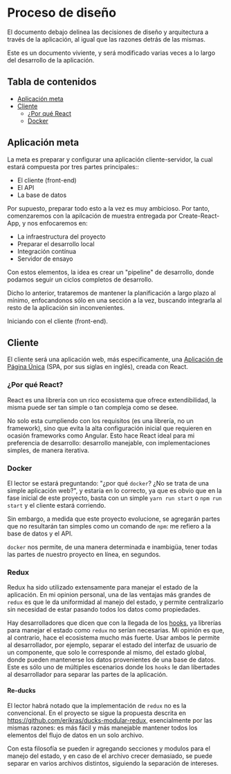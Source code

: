 # Proceso de diseño

El documento debajo delinea las decisiones de diseño y arquitectura a través de la aplicación, al igual que las razones detrás de las mismas.

Este es un documento viviente, y será modificado varias veces a lo largo del desarrollo de la aplicación.

## Tabla de contenidos

- [Aplicación meta](#goal-app)
- [Cliente](#client)
  - [¿Por qué React](#why-react)
  - [Docker](#really-docker)

## Aplicación meta

La meta es preparar y configurar una aplicación cliente-servidor, la cual estará compuesta por tres partes principales::

- El cliente (front-end)
- El API
- La base de datos

Por supuesto, preparar todo esto a la vez es muy ambicioso. Por tanto, comenzaremos con la apilcación de muestra entregada por Create-React-App, y nos enfocaremos en:

- La infraestructura del proyecto
- Preparar el desarrollo local
- Integración contínua
- Servidor de ensayo

Con estos elementos, la idea es crear un "pipeline" de desarrollo, donde podamos seguir un ciclos completos de desarrollo.

Dicho lo anterior, trataremos de mantener la planificación a largo plazo al mínimo, enfocandonos sólo en una sección a la vez, buscando integrarla al resto de la aplicación sin inconvenientes.

Iniciando con el cliente (front-end).

## Cliente<a name="client"></a>

El cliente será una aplicación web, más especificamente, una [Aplicación de Página Única](https://es.wikipedia.org/wiki/Single-page_application) (SPA, por sus siglas en inglés), creada con React.

### ¿Por qué React?<a name="why-react"></a>

React es una librería con un rico ecosistema que ofrece extendibilidad, la misma puede ser tan simple o tan compleja como se desee.

No solo esta cumpliendo con los requisitos (es una librería, no un framework), sino que evita la alta configuración inicial que requieren en ocasión frameworks como Angular. Esto hace React ideal para mi preferencia de desarrollo: desarrollo manejable, con implementaciones simples, de manera iterativa.

### Docker<a name="really-docker"></a>

El lector se estará preguntando: "¿por qué `docker`? ¿No se trata de una simple aplicación web?", y estaría en lo correcto, ya que es obvio que en la fase inicial de este proyecto, basta con un simple `yarn run start` o `npm run start` y el cliente estará corriendo.

Sin embargo, a medida que este proyecto evolucione, se agregarán partes que no resultarán tan simples como un comando de `npm`: me refiero a la base de datos y el API.

`docker` nos permite, de una manera determinada e inambigüa, tener todas las partes de nuestro proyecto en línea, en segundos.


### Redux

Redux ha sido utilizado extensamente para manejar el estado de la aplicación. En mi opinion personal, una de las ventajas más grandes de `redux` es que le da uniformidad al manejo del estado, y permite centralizarlo sin necesidad de estar pasando todos los datos como propiedades.

Hay desarrolladores que dicen que con la llegada de los <a target="_blank" rel="noopener noreferrer" href="https://reactjs.org/docs/hooks-reference.html ">hooks</a>, ya librerías para manejar el estado como `redux` no serían necesarias. Mi opinión es que, al contrario, hace el ecosistema mucho más fuerte. Usar ambos le permite al desarrollador, por ejemplo, separar el estado del interfaz de usuario de un componente, que solo le corresponde al mismo, del estado global, donde pueden mantenerse los datos provenientes de una base de datos. Este es sólo uno de múltiples escenarios donde los `hooks` le dan libertades al desarrollador para separar las partes de la aplicación.

#### Re-ducks

El lector habrá notado que la implementación de `redux` no es la convencional. En el proyecto se sigue la propuesta descrita en <a target="_blank" rel="noopener noreferrer" href="https://github.com/erikras/ducks-modular-redux">https://github.com/erikras/ducks-modular-redux</a>, esencialmente por las mismas razones: es más fácil y más manejable mantener todos los elementos del flujo de datos en un solo archivo.

Con esta filosofía se pueden ir agregando secciones y modulos para el manejo del estado, y en caso de el archivo crecer demasiado, se puede separar en varios archivos distintos, siguiendo la separación de intereses.
